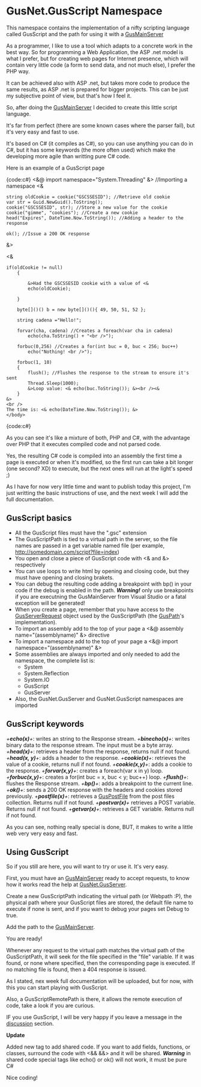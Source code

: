 # **GusNet.GusScript Namespace**

This namespace contains the implementation of a nifty scripting language called GusScript and the path for using it with a [GusMainServer](GusMainServer)

As a programmer, I like to use a tool which adapts to a concrete work in the best way. So for programming a Web Application, the ASP .net model is what I prefer, but for creating web pages for Internet presence, which will contain very little code (a form to send data, and not much else), I prefer the PHP way.

It can be achieved also with ASP .net, but takes more code to produce the same results, as ASP .net is prepared for bigger projects. This can be just my subjective point of view, but that's how I feel it.

So, after doing the [GusMainServer](GusMainServer) I decided to create this little script language.

It's far from perfect (there are some known cases where the parser fail), but it's very easy and fast to use.

It's based on C# (it compiles as C#), so you can use anything you can do in C#, but it has some keywords (the more often used) which make the developing more agile than writting pure C# code.

Here is an example of a GusScript page

{code:c#}
<&@ import namespace="System.Threading" &> //Importing a namespace
<& 

    string oldCookie = cookie("GSCSSESID"); //Retrieve old cookie
    var str = Guid.NewGuid().ToString();
    cookie("GSCSSESID", str); //Store a new value for the cookie
    cookie("gimme", "cookies"); //Create a new cookie
    head("Expires", DateTime.Now.ToString()); //Adding a header to the response

    ok(); //Issue a 200 OK response

&>
<html>
    <body>
    <& 

	if(oldCookie != null)
        {
        
            &>Had the GSCSSESID cookie with a value of <&
            echo(oldCookie);

        }

        byte[]()() b = new byte[]()(){ 49, 50, 51, 52 };

        string cadena ="Hello!";

        forvar(cha, cadena) //Creates a foreach(var cha in cadena)
            echo(cha.ToString() + "<br />");

        forbuc(0,256) //Creates a for(int buc = 0, buc < 256; buc++)
            echo("Nothing! <br />");

        forbuc(1, 10)
        {
            flush(); //Flushes the response to the stream to ensure it's sent
            Thread.Sleep(1000);
            &>Loop value: <& echo(buc.ToString()); &><br /><&
        }
    &>
    <br />
	The time is: <& echo(DateTime.Now.ToString()); &>
    </body>
</html>
{code:c#}


As you can see it's like a mixture of both, PHP and C#, with the advantage over PHP that it executes compiled code and not parsed code.

Yes, the resulting C# code is compiled into an assembly the first time a page is executed or when it's modified, so the first run can take a bit longer (one second? XD) to execute, but the next ones will run at the light's speed ;)


As I have for now very little time and want to publish today this project, I'm just writting the basic instructions of use, and the next week I will add the full documentation.

## **GusScript basics**

* All the GusScript files must have the ".gsc" extension
* The GusScriptPath is tied to a virtual path in the server, so the file names are passed in a get variable named file (per example, http://somedomain.com/script?file=index)
* You open and close a piece of GusScript code with <& and &> respectively
* You can use loops to write html by opening and closing code, but they must have opening and closing brakets.
* You can debug the resulting code adding a breakpoint with bp() in your code if the debug is enabled in the path. _**Warning!**_ only use breakpoints if you are executning the GusMainServer from Visual Studio or a fatal exception will be generated!
* When you create a page, remember that you have access to the [GusServerRequest](GusServerRequest) object used by the GusScriptPath (the [GusPath](GusPath)'s implementation).
* To import an assembly add to the top of your page a <&@ assembly name="(assemblyname)" &> directive
* To import a namespace add to the top of your page a <&@ import namespace="(assemblyname)" &>
* Some assemblies are always imported and only needed to add the namespace, the complete list is:
	* System
	* System.Reflection
	* System.IO
	* GusScript
	* GusServer
* Also, the GusNet.GusServer and GusNet.GusScript namespaces are imported

## **GusScript keywords**

_+**echo(x)**+_: writes an string to the Response stream.
_+**binecho(x)**+_: writes binary data to the response stream. The input must be a byte[]() array.
_+**head(x)**+_: retrieves a header from the response, returns null if not found.
_+**head(x, y)**+_: adds a header to the response.
_+**cookie(x)**+_: retrieves the value of a cookie, returns null if not found.
_+**cookie(x,y)**+_: adds a cookie to the response.
_+**forvar(x,y)**+_: creates a foreach(var x in y) loop.
_+**forbuc(x,y)**+_: creates a for(int buc = x, buc < y; buc++) loop.
_+**flush()**+_: flushes the Response stream.
_+**bp()**+_: adds a breakpoint to the current line.
_+**ok()**+_: sends a 200 OK response with the headers and cookies stored previously.
_+**postfile(x)**+_: retrieves a [GusPostFile](GusPostFile) from the post files collection. Returns null if not found.
_+**postvar(x)**+_ retrieves a POST variable. Returns null if not found.
_+**getvar(x)**+_: retrieves a GET variable. Returns null if not found.

As you can see, nothing really special is done, BUT, it makes to write a little web very very easy and fast. 

## **Using GusScript**

So if you still are here, you will want to try or use it. It's very easy.

First, you must have an [GusMainServer](GusMainServer) ready to accept requests, to know how it works read the help at [GusNet.GusServer](GusNet.GusServer).

Create a new GusScriptPath indicating the virtual path (or Webpath :P), the physical path where your GusScript files are stored, the default file name to execute if none is sent, and if you want to debug your pages set Debug to true.

Add the path to the [GusMainServer](GusMainServer).

You are ready!

Whenever any request to the virtual path matches the virtual path of the GusScriptPath, it will seek for the file specified in the "file" variable. If it was found, or none where specified, then the corresponding page is executed. If no matching file is found, then a 404 response is issued.

As I stated, nex week full documentation will be uploaded, but for now, with this you can start playing with GusScript.

Also, a GusScriptRemotePath is there, it allows the remote execution of code, take a look if you are curious.

IF you use GusScript, I will be very happy if you leave a message in the [discussion](https://gusnet.codeplex.com/discussions) section.

**Update**

Added new tag to add shared code. If you want to add fields, functions, or classes, surround the code with <&& &&> and it will be shared. **_Warning_** in shared code special tags like echo() or ok() will not work, it must be pure C#

Nice coding!

